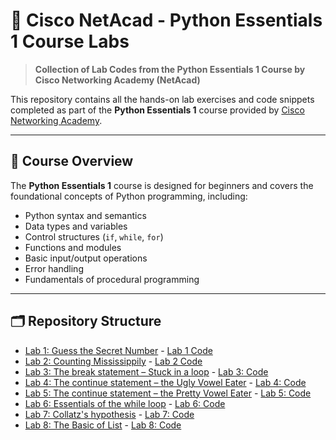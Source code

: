 # 🐍 Cisco NetAcad - Python Essentials 1 Course Labs

> **Collection of Lab Codes from the Python Essentials 1 Course by Cisco Networking Academy (NetAcad)**

This repository contains all the hands-on lab exercises and code snippets completed as part of the **Python Essentials 1** course provided by [Cisco Networking Academy](https://www.netacad.com/).

---

## 📘 Course Overview

The **Python Essentials 1** course is designed for beginners and covers the foundational concepts of Python programming, including:

- Python syntax and semantics
- Data types and variables
- Control structures (`if`, `while`, `for`)
- Functions and modules
- Basic input/output operations
- Error handling
- Fundamentals of procedural programming

---

## 🗂️ Repository Structure

- [Lab 1: Guess the Secret Number](lab01_secretNumberInstruction.txt) - [Lab 1 Code](lab01_secretNumber.py)
- [Lab 2: Counting Mississippily](lab01_secretNumberInstruction.txt) - [Lab 2 Code](lab02_count.py)
- [Lab 3: The break statement – Stuck in a loop](Lab03_breakInstruction.txt) - [Lab 3: Code](Lab03_break.py)
- [Lab 4: The continue statement – the Ugly Vowel Eater](Lab04_continueInstruction.txt) - [Lab 4: Code](Lab04_continue.py)
- [Lab 5: The continue statement – the Pretty Vowel Eater](Lab05_continue2Instruction.txt) - [Lab 5: Code](Lab05_continue2.py)
- [Lab 6: Essentials of the while loop](Lab06_whileLoopInstruction.txt) - [Lab 6: Code](Lab06_whileLoop.py)
- [Lab 7: Collatz's hypothesis](Lab07_collatzHypothesis.txt) - [Lab 7: Code](Lab07_collatzHypothesis.py)
- [Lab 8: The Basic of List](Lab08_TheBasicsOfList.txt) - [Lab 8: Code](Lab08_TheBasicsOfList.py)
